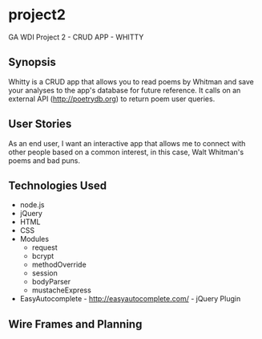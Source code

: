 # project2
GA WDI Project 2 - CRUD APP - WHITTY
## Synopsis
Whitty is a CRUD app that allows you to read poems by Whitman and save your analyses to the app's database for future reference. It calls on an external API (http://poetrydb.org) to return poem user queries.

## User Stories
As an end user, I want an interactive app that allows me to connect with other people based on a common interest, in this case, Walt Whitman's poems and bad puns.
## Technologies Used
* node.js
* jQuery
* HTML
* CSS
* Modules
  * request
  * bcrypt
  * methodOverride
  * session
  * bodyParser
  * mustacheExpress
* EasyAutocomplete - http://easyautocomplete.com/ - jQuery Plugin
## Wire Frames and Planning

